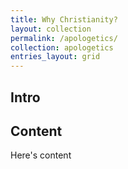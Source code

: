 ```yaml
---
title: Why Christianity?
layout: collection
permalink: /apologetics/
collection: apologetics
entries_layout: grid
---
```


## Intro

## Content
Here's content
